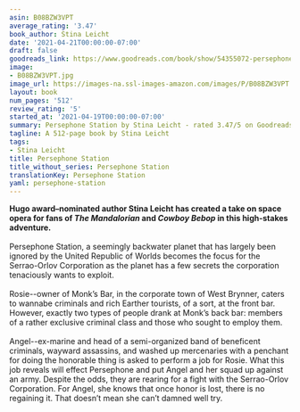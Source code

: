 ```yaml
---
asin: B08BZW3VPT
average_rating: '3.47'
book_author: Stina Leicht
date: '2021-04-21T00:00:00-07:00'
draft: false
goodreads_link: https://www.goodreads.com/book/show/54355072-persephone-station
image:
- B08BZW3VPT.jpg
image_url: https://images-na.ssl-images-amazon.com/images/P/B08BZW3VPT.01._SCLZZZZZZZ.jpg
layout: book
num_pages: '512'
review_rating: '5'
started_at: '2021-04-19T00:00:00-07:00'
summary: Persephone Station by Stina Leicht - rated 3.47/5 on Goodreads
tagline: A 512-page book by Stina Leicht
tags:
- Stina Leicht
title: Persephone Station
title_without_series: Persephone Station
translationKey: Persephone Station
yaml: persephone-station
---
```


<b>Hugo award–nominated author Stina Leicht has created a take on space opera for fans of <i>The Mandalorian</i> and <i>Cowboy Bebop </i>in this high-stakes adventure.</b><br /><br />Persephone Station, a seemingly backwater planet that has largely been ignored by the United Republic of Worlds becomes the focus for the Serrao-Orlov Corporation as the planet has a few secrets the corporation tenaciously wants to exploit.<br /> <br />Rosie--owner of Monk’s Bar, in the corporate town of West Brynner, caters to wannabe criminals and rich Earther tourists, of a sort, at the front bar. However, exactly two types of people drank at Monk’s back bar: members of a rather exclusive criminal class and those who sought to employ them.<br /> <br />Angel--ex-marine and head of a semi-organized band of beneficent criminals, wayward assassins, and washed up mercenaries with a penchant for doing the honorable thing is asked to perform a job for Rosie. What this job reveals will effect Persephone and put Angel and her squad up against an army. Despite the odds, they are rearing for a fight with the Serrao-Orlov Corporation. For Angel, she knows that once honor is lost, there is no regaining it. That doesn’t mean she can’t damned well try.